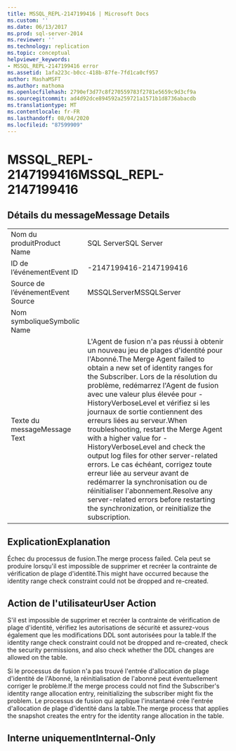 ```yaml
---
title: MSSQL_REPL-2147199416 | Microsoft Docs
ms.custom: ''
ms.date: 06/13/2017
ms.prod: sql-server-2014
ms.reviewer: ''
ms.technology: replication
ms.topic: conceptual
helpviewer_keywords:
- MSSQL_REPL-2147199416 error
ms.assetid: 1afa223c-b0cc-418b-87fe-7fd1ca0cf957
author: MashaMSFT
ms.author: mathoma
ms.openlocfilehash: 2790ef3d77c8f270559783f2781e5659c9d3cf9a
ms.sourcegitcommit: ad4d92dce894592a259721a1571b1d8736abacdb
ms.translationtype: MT
ms.contentlocale: fr-FR
ms.lasthandoff: 08/04/2020
ms.locfileid: "87599909"
---
```

# <a name="mssql_repl-2147199416"></a><span data-ttu-id="15a23-102">MSSQL_REPL-2147199416</span><span class="sxs-lookup"><span data-stu-id="15a23-102">MSSQL_REPL-2147199416</span></span>
    
## <a name="message-details"></a><span data-ttu-id="15a23-103">Détails du message</span><span class="sxs-lookup"><span data-stu-id="15a23-103">Message Details</span></span>  
  
|||  
|-|-|  
|<span data-ttu-id="15a23-104">Nom du produit</span><span class="sxs-lookup"><span data-stu-id="15a23-104">Product Name</span></span>|<span data-ttu-id="15a23-105">SQL Server</span><span class="sxs-lookup"><span data-stu-id="15a23-105">SQL Server</span></span>|  
|<span data-ttu-id="15a23-106">ID de l’événement</span><span class="sxs-lookup"><span data-stu-id="15a23-106">Event ID</span></span>|<span data-ttu-id="15a23-107">-2147199416</span><span class="sxs-lookup"><span data-stu-id="15a23-107">-2147199416</span></span>|  
|<span data-ttu-id="15a23-108">Source de l’événement</span><span class="sxs-lookup"><span data-stu-id="15a23-108">Event Source</span></span>|<span data-ttu-id="15a23-109">MSSQLServer</span><span class="sxs-lookup"><span data-stu-id="15a23-109">MSSQLServer</span></span>|  
|<span data-ttu-id="15a23-110">Nom symbolique</span><span class="sxs-lookup"><span data-stu-id="15a23-110">Symbolic Name</span></span>||  
|<span data-ttu-id="15a23-111">Texte du message</span><span class="sxs-lookup"><span data-stu-id="15a23-111">Message Text</span></span>|<span data-ttu-id="15a23-112">L'Agent de fusion n'a pas réussi à obtenir un nouveau jeu de plages d'identité pour l'Abonné.</span><span class="sxs-lookup"><span data-stu-id="15a23-112">The Merge Agent failed to obtain a new set of identity ranges for the Subscriber.</span></span> <span data-ttu-id="15a23-113">Lors de la résolution du problème, redémarrez l'Agent de fusion avec une valeur plus élevée pour -HistoryVerboseLevel et vérifiez si les journaux de sortie contiennent des erreurs liées au serveur.</span><span class="sxs-lookup"><span data-stu-id="15a23-113">When troubleshooting, restart the Merge Agent with a higher value for -HistoryVerboseLevel and check the output log files for other server-related errors.</span></span> <span data-ttu-id="15a23-114">Le cas échéant, corrigez toute erreur liée au serveur avant de redémarrer la synchronisation ou de réinitialiser l'abonnement.</span><span class="sxs-lookup"><span data-stu-id="15a23-114">Resolve any server-related errors before restarting the synchronization, or reinitialize the subscription.</span></span>|  
  
## <a name="explanation"></a><span data-ttu-id="15a23-115">Explication</span><span class="sxs-lookup"><span data-stu-id="15a23-115">Explanation</span></span>  
 <span data-ttu-id="15a23-116">Échec du processus de fusion.</span><span class="sxs-lookup"><span data-stu-id="15a23-116">The merge process failed.</span></span> <span data-ttu-id="15a23-117">Cela peut se produire lorsqu'il est impossible de supprimer et recréer la contrainte de vérification de plage d'identité.</span><span class="sxs-lookup"><span data-stu-id="15a23-117">This might have occurred because the identity range check constraint could not be dropped and re-created.</span></span>  
  
## <a name="user-action"></a><span data-ttu-id="15a23-118">Action de l'utilisateur</span><span class="sxs-lookup"><span data-stu-id="15a23-118">User Action</span></span>  
 <span data-ttu-id="15a23-119">S'il est impossible de supprimer et recréer la contrainte de vérification de plage d'identité, vérifiez les autorisations de sécurité et assurez-vous également que les modifications DDL sont autorisées pour la table.</span><span class="sxs-lookup"><span data-stu-id="15a23-119">If the identity range check constraint could not be dropped and re-created, check the security permissions, and also check whether the DDL changes are allowed on the table.</span></span>  
  
 <span data-ttu-id="15a23-120">Si le processus de fusion n'a pas trouvé l'entrée d'allocation de plage d'identité de l'Abonné, la réinitialisation de l'abonné peut éventuellement corriger le problème.</span><span class="sxs-lookup"><span data-stu-id="15a23-120">If the merge process could not find the Subscriber's identity range allocation entry, reinitializing the subscriber might fix the problem.</span></span> <span data-ttu-id="15a23-121">Le processus de fusion qui applique l'instantané crée l'entrée d'allocation de plage d'identité dans la table.</span><span class="sxs-lookup"><span data-stu-id="15a23-121">The merge process that applies the snapshot creates the entry for the identity range allocation in the table.</span></span>  
  
## <a name="internal-only"></a><span data-ttu-id="15a23-122">Interne uniquement</span><span class="sxs-lookup"><span data-stu-id="15a23-122">Internal-Only</span></span>  
  
